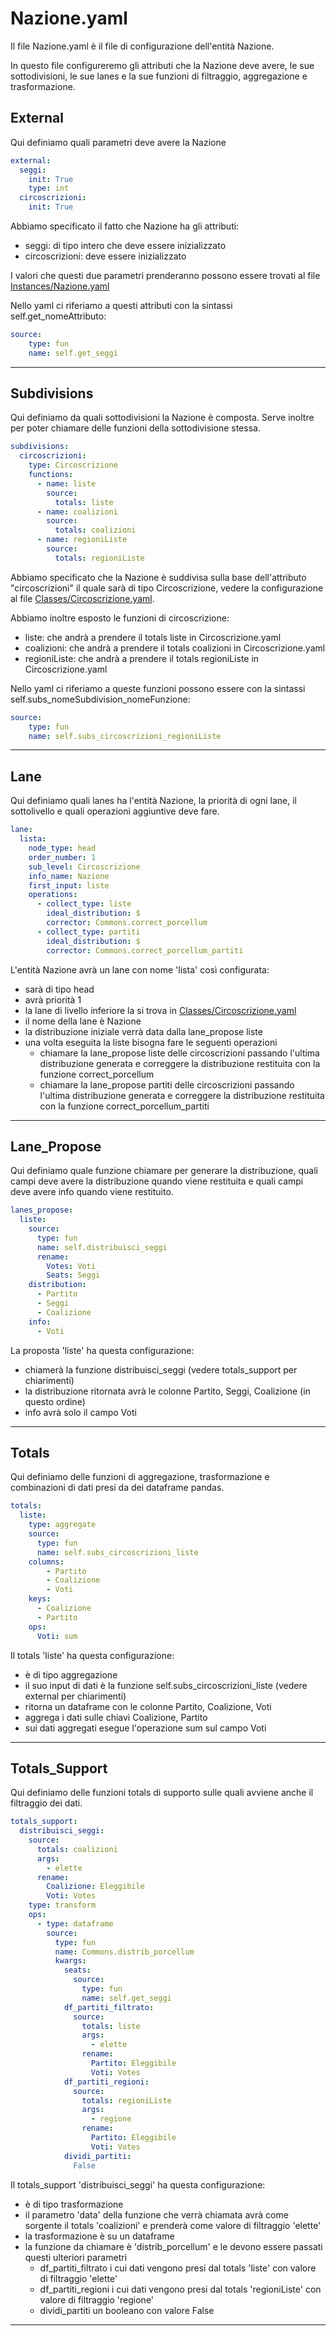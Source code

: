 # Nazione.yaml
Il file Nazione.yaml è il file di configurazione dell'entità Nazione.

In questo file configureremo gli attributi che la Nazione deve avere, le sue sottodivisioni, le sue lanes e la sue funzioni di filtraggio, aggregazione e trasformazione.

## External
Qui definiamo quali parametri deve avere la Nazione

```yaml
external:
  seggi:
    init: True
    type: int
  circoscrizioni:
    init: True
```
Abbiamo specificato il fatto che Nazione ha gli attributi:
- seggi: di tipo intero che deve essere inizializzato
- circoscrizioni: deve essere inizializzato

I valori che questi due parametri prenderanno possono essere trovati al file [Instances/Nazione.yaml]

Nello yaml ci riferiamo a questi attributi con la sintassi self.get_nomeAttributo:

```yaml
source:
    type: fun
    name: self.get_seggi
```

---
## Subdivisions
Qui definiamo da quali sottodivisioni la Nazione è composta.
Serve inoltre per poter chiamare delle funzioni della sottodivisione stessa.

```yaml
subdivisions:
  circoscrizioni:
    type: Circoscrizione
    functions:
      - name: liste
        source:
          totals: liste
      - name: coalizioni
        source:
          totals: coalizioni
      - name: regioniListe
        source:
          totals: regioniListe
```

Abbiamo specificato che la Nazione è suddivisa sulla base dell'attributo "circoscrizioni" il quale sarà di tipo Circoscrizione, vedere la configurazione al file [Classes/Circoscrizione.yaml].

Abbiamo inoltre esposto le funzioni di circoscrizione:
- liste: che andrà a prendere il totals liste in Circoscrizione.yaml
- coalizioni: che andrà a prendere il totals coalizioni in Circoscrizione.yaml
- regioniListe: che andrà a prendere il totals regioniListe in Circoscrizione.yaml

Nello yaml ci riferiamo a queste funzioni possono essere con la sintassi self.subs_nomeSubdivision_nomeFunzione:

```yaml
source:
    type: fun
    name: self.subs_circoscrizioni_regioniListe
```

---
## Lane
Qui definiamo quali lanes ha l'entità Nazione, la priorità di ogni lane, il sottolivello e quali operazioni aggiuntive deve fare.

```yaml
lane:
  lista:
    node_type: head
    order_number: 1
    sub_level: Circoscrizione
    info_name: Nazione
    first_input: liste
    operations:
      - collect_type: liste
        ideal_distribution: $
        corrector: Commons.correct_porcellum
      - collect_type: partiti
        ideal_distribution: $
        corrector: Commons.correct_porcellum_partiti
```

L'entità Nazione avrà un lane con nome 'lista' così configurata:
- sarà di tipo head
- avrà priorità 1
- la lane di livello inferiore la si trova in [Classes/Circoscrizione.yaml]
- il nome della lane è Nazione
- la distribuzione iniziale verrà data dalla lane_propose liste
- una volta eseguita la liste bisogna fare le seguenti operazioni
    - chiamare la lane_propose liste delle circoscrizioni passando l'ultima distribuzione generata e correggere la distribuzione restituita con la funzione correct_porcellum
    - chiamare la lane_propose partiti delle circoscrizioni passando l'ultima distribuzione generata e correggere la distribuzione restituita con la funzione correct_porcellum_partiti

---
## Lane_Propose
Qui definiamo quale funzione chiamare per generare la distribuzione, quali campi deve avere la distribuzione quando viene restituita e quali campi deve avere info quando viene restituito.

```yaml
lanes_propose:
  liste:
    source:
      type: fun
      name: self.distribuisci_seggi
      rename:
        Votes: Voti
        Seats: Seggi
    distribution:
      - Partito
      - Seggi
      - Coalizione
    info:
      - Voti
```

La proposta 'liste' ha questa configurazione:
- chiamerà la funzione distribuisci_seggi (vedere totals_support per chiarimenti)
- la distribuzione ritornata avrà le colonne Partito, Seggi, Coalizione (in questo ordine)
- info avrà solo il campo Voti

---
## Totals
Qui definiamo delle funzioni di aggregazione, trasformazione e combinazioni di dati presi da dei dataframe pandas.

```yaml
totals:
  liste:
    type: aggregate
    source:
      type: fun
      name: self.subs_circoscrizioni_liste
    columns:
        - Partito
        - Coalizione
        - Voti
    keys:
      - Coalizione
      - Partito
    ops:
      Voti: sum
```

Il totals 'liste' ha questa configurazione:
- è di tipo aggregazione
- il suo input di dati è la funzione self.subs_circoscrizioni_liste (vedere external per chiarimenti)
- ritorna un dataframe con le colonne Partito, Coalizione, Voti
- aggrega i dati sulle chiavi Coalizione, Partito
- sui dati aggregati esegue l'operazione sum sul campo Voti

---
## Totals_Support
Qui definiamo delle funzioni totals di supporto sulle quali avviene anche il filtraggio dei dati.

```yaml
totals_support:
  distribuisci_seggi:
    source:
      totals: coalizioni
      args:
        - elette
      rename:
        Coalizione: Eleggibile
        Voti: Votes
    type: transform
    ops:
      - type: dataframe
        source:
          type: fun
          name: Commons.distrib_porcellum
          kwargs:
            seats:
              source:
                type: fun
                name: self.get_seggi
            df_partiti_filtrato:
              source:
                totals: liste
                args:
                  - elette
                rename:
                  Partito: Eleggibile
                  Voti: Votes
            df_partiti_regioni:
              source:
                totals: regioniListe
                args:
                  - regione
                rename:
                  Partito: Eleggibile
                  Voti: Votes
            dividi_partiti:
              False
```

Il totals_support 'distribuisci_seggi' ha questa configurazione:
- è di tipo trasformazione
- il parametro 'data' della funzione che verrà chiamata avrà come sorgente il totals 'coalizioni' e prenderà come valore di filtraggio 'elette'
- la trasformazione è su un dataframe
- la funzione da chiamare è 'distrib_porcellum' e le devono essere passati questi ulteriori parametri
    - df_partiti_filtrato i cui dati vengono presi dal totals 'liste' con valore di filtraggio 'elette'
    - df_partiti_regioni i cui dati vengono presi dal totals 'regioniListe' con valore di filtraggio 'regione'
    - dividi_partiti un booleano con valore False

---






[Instances/Nazione.yaml]:<https://github.com/LauraAmabili/SimulatoreSistemiElettorali/blob/master/Porcellum/Instances/Nazione.yaml>
[Classes/Circoscrizione.yaml]:<https://github.com/LauraAmabili/SimulatoreSistemiElettorali/blob/master/Porcellum/Classes/Circoscrizione.yaml>